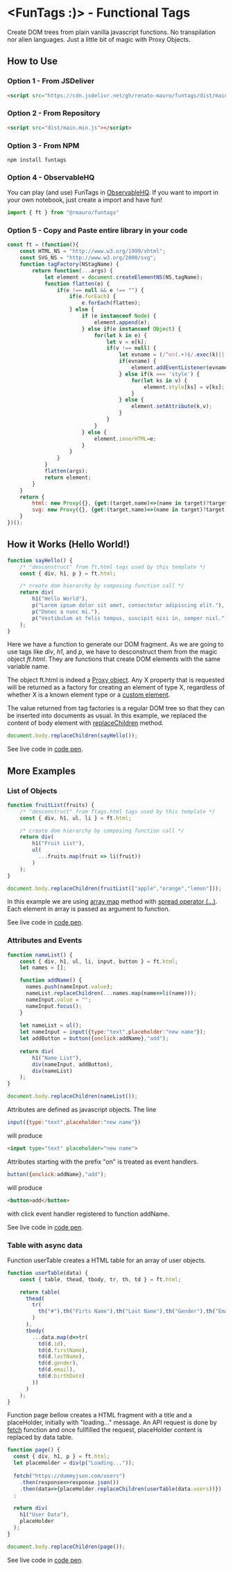 # <FunTags :)> - Functional Tags

Create DOM trees from plain vanilla javascript functions. No transpilation nor alien languages. Just a little bit of magic with Proxy Objects.

## How to Use

### Option 1 - From JSDeliver

```html
<script src="https://cdn.jsdelivr.net/gh/renato-mauro/funtags/dist/main.min.js"></script>
```

### Option 2 - From Repository

```html
<script src="dist/main.min.js"></script>
```

### Option 3 - From NPM

```
npm install funtags
```

### Option 4 - ObservableHQ

You can play (and use) FunTags in [ObservableHQ](https://observablehq.com/@rmauro/funtags). If you want to import in your own notebook, just create a import and have fun!

```javascript
import { ft } from "@rmauro/funtags"
```

### Option 5 - Copy and Paste entire library in your code

```javascript
const ft = (function(){
    const HTML_NS = "http://www.w3.org/1999/xhtml";
    const SVG_NS = "http://www.w3.org/2000/svg";
    function tagFactory(NStagName) {
        return function(...args) {
            let element = document.createElementNS(NS,tagName);
            function flatten(e) {
                if(e !== null && e !== "") {
                    if(e.forEach) {
                        e.forEach(flatten);
                    } else {
                        if (e instanceof Node) {
                            element.append(e);
                        } else if(e instanceof Object) {
                            for(let k in e) {
                                let v = e[k];
                                if(v !== null) {
                                    let evname = (/^on(.+)$/.exec(k)||[])[1];
                                    if(evname) {
                                        element.addEventListener(evname,v);
                                    } else if(k === 'style') {
                                        for(let ks in v) {
                                            element.style[ks] = v[ks];
                                        }
                                    } else {
                                        element.setAttribute(k,v);
                                    }
                                }
                            }
                        } else {
                            element.innerHTML=e;
                        }
                    }
                }
            }
            flatten(args);        
            return element;
        }
    }
    return {
        html: new Proxy({}, {get:(target,name)=>(name in target)?target[name]:tagFactory(HTML_NS,name)}),
        svg: new Proxy({}, {get:(target,name)=>(name in target)?target[name]:tagFactory(SVG_NS,name)})
    }
})();
```

## How it Works (Hello World!)

```javascript
function sayHello() {
    /* "desconstruct" from ft.html tags used by this template */
    const { div, h1, p } = ft.html;

    /* create dom hierarchy by composing function call */
    return div(
        h1("Hello World"),
        p("Lorem ipsum dolor sit amet, consectetur adipiscing elit."),
        p("Donec a nunc mi."),
        p("Vestibulum at felis tempus, suscipit nisi in, semper nisl.")
    );
}
```

Here we have a function to generate our DOM fragment. As we are going to use tags like *div*, *h1*, and *p*, we have to desconstruct them from the magic object *ft.html*. They are functions that create DOM elements with the same variable name.

The object ft.html is indeed a [Proxy object](https://developer.mozilla.org/en-US/docs/Web/JavaScript/Reference/Global_Objects/Proxy). Any X property that is requested will be returned as a factory for creating an element of type X, regardless of whether X is a known element type or a [custom element](https://developer.mozilla.org/en-US/docs/Web/API/CustomElementRegistry).

The value returned from tag factories is a regular DOM tree so that they can be inserted into documents as usual. In this example, we replaced the content of body
element with [replaceChildren](https://developer.mozilla.org/en-US/docs/Web/API/Element/replaceChildren) method.

```javascript
document.body.replaceChildren(sayHello());
```

See live code in [code pen](https://codepen.io/renatomauro/pen/wvmqvOv).

## More Examples

### List of Objects

```javascript
function fruitList(fruits) {
    /* "desconstruct" from ftags.html tags used by this template */
    const { div, h1, ul, li } = ft.html;

    /* create dom hierarchy by composing function call */
    return div(
        h1("Fruit List"),
        ul(
          ...fruits.map(fruit => li(fruit))
        )
    );
}

document.body.replaceChildren(fruitList(["apple","orange","lemon"]));
```

In this example we are using [array map](https://developer.mozilla.org/en-US/docs/Web/JavaScript/Reference/Global_Objects/Array/map) method with [spread operator (...)](https://developer.mozilla.org/en-US/docs/Web/JavaScript/Reference/Operators/Spread_syntax). Each
element in array is passed as argument to function.

See live code in [code pen](https://codepen.io/renatomauro/pen/poLrpPP).

### Attributes and Events

```javascript
function nameList() {
    const { div, h1, ul, li, input, button } = ft.html;
    let names = [];

    function addName() {
      names.push(nameInput.value);
      nameList.replaceChildren(...names.map(name=>li(name)));
      nameInput.value = "";
      nameInput.focus();
    }
  
    let nameList = ul();
    let nameInput = input({type:"text",placeholder:"new name"});
    let addButton = button({onclick:addName},"add");
  
    return div(
        h1("Name List"),
        div(nameInput, addButton),
        div(nameList)
    );
}

document.body.replaceChildren(nameList());
```

Attributes are defined as javascript objects. The line

```javascript
input({type:"text",placeholder:"new name"})
````

will produce

```html
<input type="text" placeholder="new name">
```

Attributes starting with the prefix "on" is treated as event handlers.

```javascript
button({onclick:addName},"add");
````

will produce

```html
<button>add</button>
```

with click event handler registered to function addName.

See live code in [code pen](https://codepen.io/renatomauro/pen/abYyYML).

### Table with async data

Function userTable creates a HTML table for an array of user objects. 

```javascript
function userTable(data) {
    const { table, thead, tbody, tr, th, td } = ft.html;

    return table(
      thead(
        tr(
          th("#"),th("Firts Name"),th("Last Name"),th("Gender"),th("Email"),th("Birth Date")
        )
      ),
      tbody(
        ...data.map(d=>tr(
          td(d.id),
          td(d.firstName),
          td(d.lastName),
          td(d.gender),
          td(d.email),
          td(d.birthDate)
        ))
      )
    );
}
```

Function page bellow creates a HTML fragment with a title and a placeHolder,
initially with "loading..." message. An API request is done by [fetch](https://developer.mozilla.org/en-US/docs/Web/API/fetch) function and
once fullfilled the request, placeHolder content is replaced by data table.

```javascript
function page() {
  const { div, h1, p } = ft.html;  
  let placeHolder = div(p("Loading..."));
  
  fetch("https://dummyjson.com/users")
    .then(response=>response.json())
    .then(data=>{placeHolder.replaceChildren(userTable(data.users))})
  ;
  
  return div(
    h1("User Data"),
    placeHolder
  );
}

document.body.replaceChildren(page());
```

See live code in [code pen](https://codepen.io/renatomauro/pen/dymzKbb).
